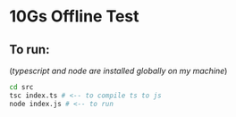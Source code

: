 # 10Gs Offline Test

## To run:

(_typescript and node are installed globally on my machine_)

```sh
cd src
tsc index.ts # <-- to compile ts to js
node index.js # <-- to run
```